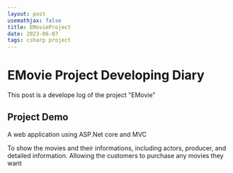 ```yaml
---
layout: post
usemathjax: false
title: EMovieProject
date: 2023-06-07
tags: csharp project
---
```


# EMovie Project Developing Diary

This post is a develope log of the project "EMovie"

## Project Demo

A web application using ASP.Net core and MVC 

To show the movies and their informations, including actors, producer, and detailed information.
Allowing the customers to purchase any movies they want